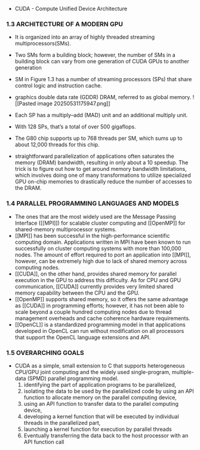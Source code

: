 - CUDA - Compute Unified Device Architecture 
### 1.3 ARCHITECTURE OF A MODERN GPU
- It is organized into an array of highly threaded streaming multiprocessors(SMs).
- Two SMs form a building block; however, the number of SMs in a building block can vary from one generation of CUDA GPUs to another generation
-  SM in Figure 1.3 has a number of streaming processors (SPs) that share control logic and instruction cache.
- graphics double data rate (GDDR) DRAM, referred to as global memory. 
![[Pasted image 20250531175947.png]]

- Each SP has a multiply–add (MAD) unit and an additional multiply unit.
- With 128 SPs, that’s a total of over 500 gigaflops.
- The G80 chip supports up to 768 threads per SM, which sums up to about 12,000 threads for this chip.
- straightforward parallelization of applications often saturates the memory (DRAM) bandwidth, resulting in only about a 10 speedup. The trick is to figure out how to get around memory bandwidth limitations, which involves doing one of many transformations to utilize specialized GPU on-chip memories to drastically reduce the number of accesses to the DRAM. 
### 1.4 PARALLEL PROGRAMMING LANGUAGES AND MODELS
- The ones that are the most widely used are the Message Passing Interface ([[MPI]]) for scalable cluster computing and [[OpenMP]] for shared-memory multiprocessor systems.
- [[MPI]] has been successful in the high-performance scientific computing domain. Applications written in MPI have been known to run successfully on cluster computing systems with more than 100,000 nodes. The amount of effort required to port an application into [[MPI]], however, can be extremely high due to lack of shared memory across computing nodes.
- [[CUDA]], on the other hand, provides shared memory for parallel execution in the GPU to address this difficulty. As for CPU and GPU communication, [[CUDA]] currently provides very limited shared memory capability between the CPU and the GPU.
- [[OpenMP]] supports shared memory, so it offers the same advantage as [[CUDA]] in programming efforts; however, it has not been able to scale beyond a couple hundred computing nodes due to thread management overheads and cache coherence hardware requirements. 
- [[OpenCL]] is a standardized programming model in that applications developed in OpenCL can run without modification on all processors that support the OpenCL language extensions and API.

### 1.5 OVERARCHING GOALS
- CUDA as a simple, small extension to C that supports heterogeneous CPU/GPU joint computing and the widely used single-program, multiple-data (SPMD) parallel programming model.
	1. identifying the part of application programs to be parallelized, 
	2. isolating the data to be used by the parallelized code by using an API function to allocate memory on the parallel computing device, 
	3. using an API function to transfer data to the parallel computing device, 
	4. developing a kernel function that will be executed by individual threads in the parallelized part, 
	5. launching a kernel function for execution by parallel threads
	6. Eventually transferring the data back to the host processor with an API function call